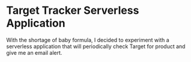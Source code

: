 # Target Tracker Serverless Application

With the shortage of baby formula, I decided to experiment with a serverless application
that will periodically check Target for product and give me an email alert.
